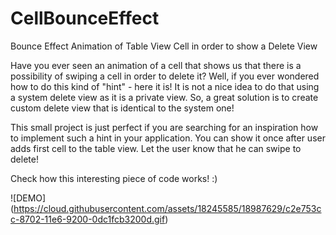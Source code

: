 # CellBounceEffect
Bounce Effect Animation of Table View Cell in order to show a Delete View 

Have you ever seen an animation of a cell that shows us that there is a possibility of swiping a cell in order to delete it? 
Well, if you ever wondered how to do this kind of "hint" - here it is! 
It is not a nice idea to do that using a system delete view as it is a private view.
So, a great solution is to create custom delete view that is identical to the system one!

This small project is just perfect if you are searching for an inspiration how to implement such a hint in your application. You can show it once after user adds first cell to the table view. Let the user know that he can swipe to delete!

Check how this interesting piece of code works! :) 

![DEMO] (https://cloud.githubusercontent.com/assets/18245585/18987629/c2e753cc-8702-11e6-9200-0dc1fcb3200d.gif)
